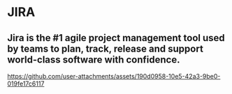 # JIRA 
## Jira is the #1 agile project management tool used by teams to plan, track, release and support world-class software with confidence.


https://github.com/user-attachments/assets/190d0958-10e5-42a3-9be0-019fe17c6117


